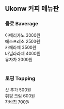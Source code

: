 ## Ukonw 커피 메뉴판<br>

### 음료 Baverage <br>

아메리카노 3000원 <br>
에스프레소 2500원 <br>
카페라떼 3500원 <br>
바닐라라떼 4000원 <br>
유자차 2000원 <br>
<br>

### 토핑 Topping <br>
샷 추가 500원 <br>
휘핑 크림 600원 <br>
자바칩 700원 <br>
